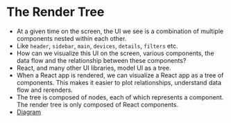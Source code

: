 # The Render Tree 

- At a given time on the screen, the UI we see is a combination of multiple components nested within each other.
- Like `header`, `sidebar`, `main`, `devices`, `details`, `filters` etc.
- How can we visualize this UI on the screen, various components, the data flow and the relationship between these components?
- React, and many other UI libraries, model UI as a tree.
- When a React app is rendered, we can visualize a React app as a tree of components. This makes it easier to plot relationships, understand data flow and rerenders.
- The tree is composed of nodes, each of which represents a component. The render tree is only composed of React components.
- [Diagram](https://react.dev/learn/understanding-your-ui-as-a-tree#the-render-tree)


